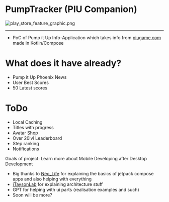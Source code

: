# PumpTracker (PIU Companion)

![play_store_feature_graphic.png](https://i.imgur.com/e6UwRB8.png)

---

* PoC of Pump it Up Info-Application which takes info from [piugame.com](https://piugame.com) made
  in Kotlin/Compose

# What does it have already?

* Pump it Up Phoenix News
* User Best Scores
* 50 Latest scores

# ToDo

* Local Caching
* Titles with progress
* Avatar Shop
* Over 20lvl Leaderboard
* Step ranking
* Notifications

Goals of project: Learn more about Mobile Developing after Desktop Development

* Big thanks to [Neo_Life](https://github.com/TiredClone) for explaining the basics of jetpack compose apps and also helping with everything
* [iTaysonLab](https://github.com/iTaysonLab) for explaining architecture stuff
* GPT for helping with ui parts (realisation examples and such)
* Soon will be more?
